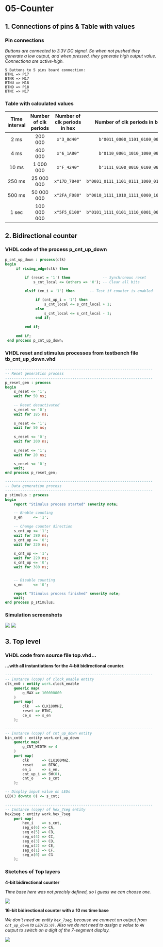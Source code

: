 # 05-Counter


## 1. Connections of pins & Table with values
### Pin connections

*Buttons are connected to 3.3V DC signal. So when not pushed they generate a low output, and when pressed, they generate high output value. Connectiona are active-high.*
```table
5 Buttons to 5 pins board connection:
BTNL => P17
BTNR => M17
BTNU => M18
BTND => P18
BTNC => N17
```

### Table with calculated values
   | **Time interval** | **Number of clk periods** | **Number of clk periods in hex** | **Number of clk periods in binary** |
   | :-: | :-: | :-: | :-: |
   | 2&nbsp;ms | 200 000 | `x"3_0d40"` | `b"0011_0000_1101_0100_0000"` |
   | 4&nbsp;ms | 400 000 | `x"6_1A80"` | `b"0110_0001_1010_1000_0000"` |
   | 10&nbsp;ms | 1 000 000 | `x"F_4240"` | `b"1111_0100_0010_0100_0000"` |
   | 250&nbsp;ms | 25 000 000 | `x"17D_7840"` | `b"0001_0111_1101_0111_1000_0100_0000"` |  
   | 500&nbsp;ms | 50 000 000 | `x"2FA_F080"` | `b"0010_1111_1010_1111_0000_1000_0000"` |
   | 1&nbsp;sec | 100 000 000 | `x"5F5_E100"` | `b"0101_1111_0101_1110_0001_0000_0000"` |


## 2. Bidirectional counter

### VHDL code of the process p_cnt_up_down
```vhdl
p_cnt_up_down : process(clk)
begin
     if rising_edge(clk) then
     
         if (reset = '1') then               -- Synchronous reset
             s_cnt_local <= (others => '0'); -- Clear all bits

         elsif (en_i = '1') then       -- Test if counter is enabled

              if (cnt_up_i = '1') then
                  s_cnt_local <= s_cnt_local + 1;
              else
                  s_cnt_local <= s_cnt_local - 1;
              end if;   
             
         end if;
         
     end if;
 end process p_cnt_up_down;
```

### VHDL reset and stimulus processes from testbench file tb_cnt_up_down.vhd
```vhdl
--------------------------------------------------------------------
-- Reset generation process
--------------------------------------------------------------------
p_reset_gen : process
begin
    s_reset <= '1';
    wait for 50 ns;
    
    -- Reset desactivated
    s_reset <= '0';
    wait for 185 ns;
    
    s_reset <= '1';
    wait for 50 ns;
    
    s_reset <= '0';
    wait for 200 ns;
    
    s_reset <= '1';
    wait for 20 ns;

    s_reset <= '0';
    wait;
end process p_reset_gen;

--------------------------------------------------------------------
-- Data generation process
--------------------------------------------------------------------
p_stimulus : process
begin
    report "Stimulus process started" severity note;

    -- Enable counting
    s_en     <= '1';
    
    -- Change counter direction
    s_cnt_up <= '1';
    wait for 380 ns;
    s_cnt_up <= '0';
    wait for 220 ns;
    
    s_cnt_up <= '1';
    wait for 220 ns;
    s_cnt_up <= '0';
    wait for 380 ns;


    -- Disable counting
    s_en     <= '0';

    report "Stimulus process finished" severity note;
    wait;
end process p_stimulus;
```

### Simulation screenshots
![](Images/4.png)
![](Images/3.png)

## 3. Top level
### VHDL code from source file top.vhd...
**...with all instantiations for the 4-bit bidirectional counter.**
```vhdl
--------------------------------------------------------------------
-- Instance (copy) of clock_enable entity
clk_en0 : entity work.clock_enable
    generic map(
        g_MAX => 100000000
    )
    port map(
        clk   => CLK100MHZ,
        reset => BTNC,
        ce_o  => s_en
    );

--------------------------------------------------------------------
-- Instance (copy) of cnt_up_down entity
bin_cnt0 : entity work.cnt_up_down
    generic map(
        g_CNT_WIDTH => 4
    )
    port map(
        clk      => CLK100MHZ,
        reset    => BTNC,
        en_i     => s_en,
        cnt_up_i => SW(0),
        cnt_o    => s_cnt
    );          

-- Display input value on LEDs
LED(3 downto 0) <= s_cnt;

--------------------------------------------------------------------
-- Instance (copy) of hex_7seg entity
hex2seg : entity work.hex_7seg
    port map(
        hex_i    => s_cnt,
        seg_o(6) => CA,
        seg_o(5) => CB,
        seg_o(4) => CC,
        seg_o(3) => CD,
        seg_o(2) => CE,
        seg_o(1) => CF,
        seg_o(0) => CG
    );
```
### Sketches of Top layers
**4-bit bidirectional counter**

*Time base here was not precisly defined, so I guess we can choose one.*

![](Images/4bb.png)

**16-bit bidirectional counter with a 10 ms time base**

*We don't need an entity `hex_7seg`, because we connect an output from `cnt_up_down` to `LED(15:0)`. Also we do not need to assign a value to `AN` output to switch on a digit of the 7-segment display.*

![](Images/16b.png)

